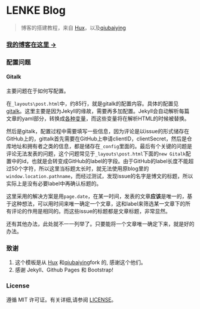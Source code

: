 # LENKE Blog

> 博客的搭建教程，来自 [Hux](https://github.com/Huxpro/huxpro.github.io)，以及[qiubaiying](https://github.com/qiubaiying/qiubaiying.github.io)

### [我的博客在这里 &rarr;](https://imagoodman.github.io/)

### 配置问题

#### Gitalk

主要问题在于如何写配置。  

在`_layouts\post.html`中，约85行，就是gitalk的配置内容。具体的配置见[gitalk](https://github.com/gitalk/gitalk#install)。这里主要是因为Jekyll的缘故，需要再多加配置。Jekyll会自动解析每篇文章的yaml部分，转换成[各种变量](http://jekyllcn.com/docs/variables/)，而这些变量将在解析HTML的时候被替换。  

然后是gitalk，配置过程中需要填写一些信息，因为评论是以issue的形式储存在GitHub上的，gittalk首先需要在GitHub上申请clientID，clientSecret，然后是仓库地址和拥有者之类的信息，都是储存在`_config`里面的。最后有个关键的问题是评论无法发表的问题，这个问题常见于`_layouts\post.html`下面的`new Gitalk`配置中的id，也就是会转变成GitHub的label的字段。由于GitHub的label长度不能超过50个字符，所以这里当标题太长时，就无法使用原blog里的`window.location.pathname`，而经过测试，发现issue的名字是博文的标题，所以实际上是没有必要label中再确认标题的。  

这里采用的解决方案是用`page.date`，在某一时间，发表的文章**应该**是唯一的，基于这种想法，可以用时间来唯一确定一个文章，这和label来筛选某一文章下的所有评论的作用是相同的。而这些issue的标题都是文章标题，非常显然。

还有其他办法，此处就不一一列举了。只要能将一个文章唯一确定下来，就是好的办法。

### 致谢

1. 这个模板是从 [Hux](https://github.com/Huxpro/huxpro.github.io) 和[qiubaiying](https://github.com/qiubaiying/qiubaiying.github.io)fork 的, 感谢这个他们。 
2. 感谢 Jekyll、Github Pages 和 Bootstrap!

### License

遵循 MIT 许可证。有关详细,请参阅 [LICENSE](https://github.com/qiubaiying/qiubaiying.github.io/blob/master/LICENSE)。

